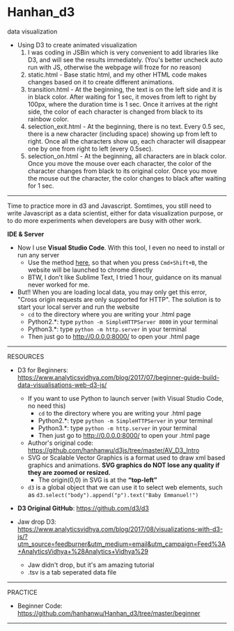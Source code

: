 # Hanhan_d3
data visualization

* Using D3 to create animated visualization
  1. I was coding in JSBin which is very convenient to add libraries like D3, and will see the results immediately. (You's better uncheck auto run with JS, otherwise the webpage will froze for no reason)
  2. static.html - Base static html, and my other HTML code makes changes based on it to create different animations.
  3. transition.html - At the beginning, the text is on the left side and it is in black color. After waiting for 1 sec, it moves from left to right by 100px, where the duration time is 1 sec. Once it arrives at the right side, the color of each character is changed from black to its rainbow color.
  4. selection_exit.html - At the beginning, there is no text. Every 0.5 sec, there is a new character (including space) showing up from left to right. Once all the characters show up, each character will disappear one by one from right to left (every 0.5sec).
  5. selection_on.html - At the beginning, all characters are in black color. Once you move the mouse over each character, the color of the character changes from black to its original color. Once you move the mouse out the character, the color changes to black after waiting for 1 sec.

*************************************************************************************************

Time to practice more in d3 and Javascript. Somtimes, you still need to write Javascript as a data scientist, either for data visualization purpose, or to do more experiments when developers are busy with other work.

<b>IDE & Server</b>
* Now I use <b>Visual Studio Code</b>. With this tool, I even no need to install or run any server
  * Use the method [here][1], so that when you press `Cmd+Shift+B`, the website will be launched to chrome directly
  * BTW, I don't like Sublime Text, I tried 1 hour, guidance on its manual never worked for me.
* But!! When you are loading local data, you may only get this error, "Cross origin requests are only supported for HTTP". The solution is to start your local server and run the website
  * `cd` to the directory where you are writing your .html page
  * Python2.*: type `python -m SimpleHTTPServer 8000` in your terminal
  * Python3.*: type `python -m http.server` in your terminal
  * Then just go to http://0.0.0.0:8000/ to open your .html page


*************************************************************************************************

RESOURCES

* D3 for Beginners: https://www.analyticsvidhya.com/blog/2017/07/beginner-guide-build-data-visualisations-web-d3-js/
  * If you want to use Python to launch server (with Visual Studio Code, no need this)
    * `cd` to the directory where you are writing your .html page
    * Python2.*: type `python -m SimpleHTTPServer` in your terminal
    * Python3.*: type `python -m http.server` in your terminal
    * Then just go to http://0.0.0.0:8000/ to open your .html page
  * Author's original code: https://github.com/hanhanwu/d3js/tree/master/AV_D3_Intro
  * SVG or Scalable Vector Graphics is a format used to draw xml based graphics and animations. <b>SVG graphics do NOT lose any quality if they are zoomed or resized.</b>
    * The origin(0,0) in SVG is at the <b>“top-left”</b>
  * `d3` is a global object that we can use it to select web elements, such as `d3.select("body").append("p").text("Baby Emmanuel!")`
    
* <b>D3 Original GitHub</b>: https://github.com/d3/d3
  
  
* Jaw drop D3: https://www.analyticsvidhya.com/blog/2017/08/visualizations-with-d3-js/?utm_source=feedburner&utm_medium=email&utm_campaign=Feed%3A+AnalyticsVidhya+%28Analytics+Vidhya%29
  * Jaw didn't drop, but it's am amazing tutorial
  * .tsv is a tab seperated data file

*************************************************************************************************

PRACTICE

* Beginner Code: https://github.com/hanhanwu/Hanhan_d3/tree/master/beginner


*************************************************************************************************
  
  
[1]:https://www.webucator.com/blog/2016/06/launch-files-browser-visual-studio-code/
